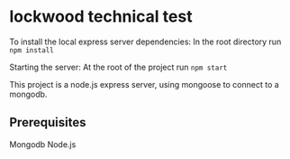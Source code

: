# lockwood technical test

To install the local express server dependencies:
In the root directory run `npm install`

Starting the server:
At the root of the project run `npm start`

This project is a node.js express server, using mongoose to connect to a mongodb.


## Prerequisites

Mongodb
Node.js
